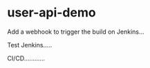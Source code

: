 # user-api-demo

Add a webhook to trigger the build on Jenkins...

Test Jenkins.....

CI/CD............
